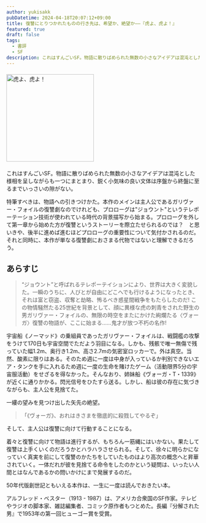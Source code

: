 ```yaml
---
author: yukisakk
pubDatetime: 2024-04-18T20:07:12+09:00
title: 復讐にとりつかれたものの行き先は、希望か、絶望か——『虎よ、虎よ！』
featured: true
draft: false
tags:
  - 書評
  - SF
description: これはすんごいSF。物語に散りばめられた無数の小さなアイデアは混沌とした様相を呈しながらも一つにまとまり、鋭く小気味の良い文体は序盤から終盤に至るまでいっさいの隙がない。
---
```


<div style="margin: 20px 0">
<a href="https://www.amazon.co.jp/dp/4150116342/ref=nosim?tag=revbooks03-22" class="inline-block" style="margin: 0; padding: 0; border-width: 0;">     
<img src="https://images-na.ssl-images-amazon.com/images/P/4150116342.09.LZZZZZZZ.jpg" alt="虎よ、虎よ！" style="width: 228px; height: auto; border-radius: 0; margin: 0; padding: 0;"> 
</a>
</div>

これはすんごいSF。物語に散りばめられた無数の小さなアイデアは混沌とした様相を呈しながらも一つにまとまり、鋭く小気味の良い文体は序盤から終盤に至るまでいっさいの隙がない。

特筆すべきは、物語への引きつけかた。本作のメインは主人公であるガリヴァー・フォイルの復讐劇なのでけれども、プロローグは"ジョウント"というテレポーテーション技術が使われている時代の背景描写から始まる。プロローグを外して第一章から始めた方が復讐というストーリーを際立たせられるのでは？　と思いきや、後半に進めば進むほどプロローグの重要性について気付かされるのだ。それと同時に、本作が単なる復讐劇におさまる代物ではないと理解できるだろう。

## あらすじ

> “ジョウント”と呼ばれるテレポーテイションにより、世界は大きく変貌した。一瞬のうちに、人びとが自由にどこへでも行けるようになったとき、それは富と窃盗、収奪と劫略、怖るべき惑星間戦争をもたらしたのだ! この物情騒然たる25世紀を背景として、顔に異様な虎の刺青をされた野生の男ガリヴァー・フォイルの、無限の時空をまたにかけた絢爛たる〈ヴォーガ〉復讐の物語が、ここに始まる……鬼才が放つ不朽の名作!

宇宙船《ノーマッド》の乗組員であったガリヴァー・フォイルは、戦闘艦の攻撃をうけて170日も宇宙空間でただよう羽目になる。しかも、残骸で唯一無傷で残っていた幅1.2m、奥行き1.2m、高さ2.7mの気密室ロッカーで。外は真空。当然、酸素に限りはある。そのため週に一度は中身が入っているか判別できないエア・タンクを手に入れるため週に一度の生命を賭けたゲーム（活動限界5分の宇宙服活動）をせざるを得なかった。そんなおり、姉妹船《ヴォーガ・T・1339》が近くに通りかかる。閃光信号をひたすら送る。しかし、船は彼の存在に気づきながらも、主人公を見捨てた。

一縷の望みを見つけ出した矢先の絶望。

> 「《ヴォーガ》、おれはきさまを徹底的に殺戮してやるぞ」

そして、主人公は復讐に向けて行動することになる。

着々と復讐に向けて物語は進行するが、もちろん一筋縄にはいかない。果たして復讐は上手くいくのだろうかとハラハラさせられる。そして、徐々に明らかになっていく真実を前にして復讐のかたちをしていたものはより高次の概念へと昇華されていく。一体だれが彼を見捨てる命令をしたのかという疑問は、いったい人間とはなんであるかの問いかけにまで発展するのだ。

50年代版創世記ともいえる本作は、一生に一度は読んでおきたい本。

アルフレッド・ベスター（1913 - 1987）は、アメリカ合衆国のSF作家。テレビやラジオの脚本家、雑誌編集者、コミック原作者もつとめた。長編『分解された男』で1953年の第一回ヒューゴー賞を受賞。
